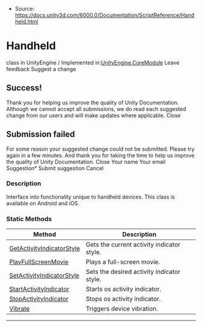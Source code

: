 * Source: https://docs.unity3d.com/6000.0/Documentation/ScriptReference/Handheld.html

# Handheld
class in UnityEngine
/
Implemented in:[UnityEngine.CoreModule](https://docs.unity3d.com/6000.0/Documentation/ScriptReference/UnityEngine.CoreModule.html)
Leave feedback
Suggest a change
## Success!
Thank you for helping us improve the quality of Unity Documentation. Although we cannot accept all submissions, we do read each suggested change from our users and will make updates where applicable.
Close
## Submission failed
For some reason your suggested change could not be submitted. Please <a>try again</a> in a few minutes. And thank you for taking the time to help us improve the quality of Unity Documentation.
Close
Your name Your email Suggestion* Submit suggestion
Cancel
### Description
Interface into functionality unique to handheld devices.
This class is available on Android and iOS.
### Static Methods
Method | Description  
---|---  
[GetActivityIndicatorStyle](https://docs.unity3d.com/6000.0/Documentation/ScriptReference/Handheld.GetActivityIndicatorStyle.html) | Gets the current activity indicator style.  
[PlayFullScreenMovie](https://docs.unity3d.com/6000.0/Documentation/ScriptReference/Handheld.PlayFullScreenMovie.html) | Plays a full-screen movie.  
[SetActivityIndicatorStyle](https://docs.unity3d.com/6000.0/Documentation/ScriptReference/Handheld.SetActivityIndicatorStyle.html) | Sets the desired activity indicator style.  
[StartActivityIndicator](https://docs.unity3d.com/6000.0/Documentation/ScriptReference/Handheld.StartActivityIndicator.html) | Starts os activity indicator.  
[StopActivityIndicator](https://docs.unity3d.com/6000.0/Documentation/ScriptReference/Handheld.StopActivityIndicator.html) | Stops os activity indicator.  
[Vibrate](https://docs.unity3d.com/6000.0/Documentation/ScriptReference/Handheld.Vibrate.html) | Triggers device vibration.  
* * *
